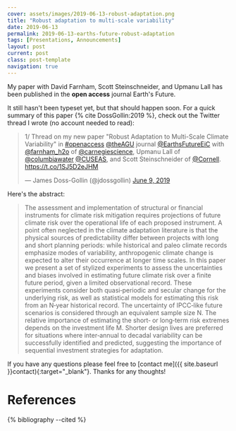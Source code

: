 ```yaml
---
cover: assets/images/2019-06-13-robust-adaptation.png
title: "Robust adaptation to multi-scale variability"
date: 2019-06-13
permalink: 2019-06-13-earths-future-robust-adaptation
tags: [Presentations, Announcements]
layout: post
current: post
class: post-template
navigation: true
---
```


My paper with David Farnham, Scott Steinschneider, and Upmanu Lall has been published in the **open access** journal Earth's Future.

It still hasn't been typeset yet, but that should happen soon.
For a quick summary of this paper {% cite DossGollin:2019 %}, check out the Twitter thread I wrote (no account needed to read):

<blockquote class="twitter-tweet" data-lang="en"><p lang="en" dir="ltr">1/ Thread on my new paper &quot;Robust Adaptation to Multi-Scale Climate Variability&quot; in  <a href="https://twitter.com/hashtag/openaccess?src=hash&amp;ref_src=twsrc%5Etfw">#openaccess</a> <a href="https://twitter.com/theAGU?ref_src=twsrc%5Etfw">@theAGU</a> journal <a href="https://twitter.com/EarthsFutureEiC?ref_src=twsrc%5Etfw">@EarthsFutureEiC</a> with <a href="https://twitter.com/farnham_h2o?ref_src=twsrc%5Etfw">@farnham_h2o</a> of <a href="https://twitter.com/carnegiescience?ref_src=twsrc%5Etfw">@carnegiescience</a>, Upmanu Lall of <a href="https://twitter.com/columbiawater?ref_src=twsrc%5Etfw">@columbiawater</a> <a href="https://twitter.com/CUSEAS?ref_src=twsrc%5Etfw">@CUSEAS</a>, and Scott Steinschneider of <a href="https://twitter.com/Cornell?ref_src=twsrc%5Etfw">@Cornell</a>. <a href="https://t.co/1SJ5D2eJHM">https://t.co/1SJ5D2eJHM</a></p>&mdash; James Doss-Gollin (@jdossgollin) <a href="https://twitter.com/jdossgollin/status/1137731608688168966?ref_src=twsrc%5Etfw">June 9, 2019</a></blockquote>
<script async src="https://platform.twitter.com/widgets.js" charset="utf-8"></script>

Here's the abstract:

> The assessment and implementation of structural or financial instruments for climate risk mitigation requires projections of future climate risk over the operational life of each proposed instrument. A point often neglected in the climate adaptation literature is that the physical sources of predictability differ between projects with long and short planning periods: while historical and paleo climate records emphasize modes of variability, anthropogenic climate change is expected to alter their occurrence at longer time scales. In this paper we present a set of stylized experiments to assess the uncertainties and biases involved in estimating future climate risk over a finite future period, given a limited observational record. These experiments consider both quasi‐periodic and secular change for the underlying risk, as well as statistical models for estimating this risk from an N‐year historical record. The uncertainty of IPCC‐like future scenarios is considered through an equivalent sample size N. The relative importance of estimating the short‐ or long‐term risk extremes depends on the investment life M. Shorter design lives are preferred for situations where inter‐annual to decadal variability can be successfully identified and predicted, suggesting the importance of sequential investment strategies for adaptation.

If you have any questions please feel free to [contact me]({{ site.baseurl }}contact){:target="_blank"}.
Thanks for any thoughts!

# References

{% bibliography --cited %}
